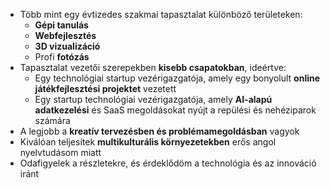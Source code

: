 - Több mint egy évtizedes szakmai tapasztalat különböző területeken:
  - **Gépi tanulás**
  - **Webfejlesztés**
  - **3D vizualizáció**
  - Profi **fotózás**
- Tapasztalat vezetői szerepekben **kisebb csapatokban**, ideértve:
  - Egy technológiai startup vezérigazgatója, amely egy bonyolult **online játékfejlesztési projektet** vezetett
  - Egy startup technológiai vezérigazgatója, amely **AI-alapú adatkezelési** és SaaS megoldásokat nyújt a repülési és nehéziparok számára
- A legjobb a **kreatív tervezésben és problémamegoldásban** vagyok
- Kiválóan teljesítek **multikulturális környezetekben** erős angol nyelvtudásom miatt
- Odafigyelek a részletekre, és érdeklődöm a technológia és az innováció iránt

